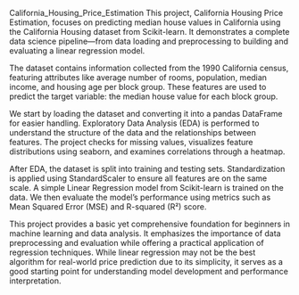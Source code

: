 California_Housing_Price_Estimation
This project, California Housing Price Estimation, focuses on predicting median house values in California using the California Housing dataset from Scikit-learn. It demonstrates a complete data science pipeline—from data loading and preprocessing to building and evaluating a linear regression model.

The dataset contains information collected from the 1990 California census, featuring attributes like average number of rooms, population, median income, and housing age per block group. These features are used to predict the target variable: the median house value for each block group.

We start by loading the dataset and converting it into a pandas DataFrame for easier handling. Exploratory Data Analysis (EDA) is performed to understand the structure of the data and the relationships between features. The project checks for missing values, visualizes feature distributions using seaborn, and examines correlations through a heatmap.

After EDA, the dataset is split into training and testing sets. Standardization is applied using StandardScaler to ensure all features are on the same scale. A simple Linear Regression model from Scikit-learn is trained on the data. We then evaluate the model’s performance using metrics such as Mean Squared Error (MSE) and R-squared (R²) score.

This project provides a basic yet comprehensive foundation for beginners in machine learning and data analysis. It emphasizes the importance of data preprocessing and evaluation while offering a practical application of regression techniques. While linear regression may not be the best algorithm for real-world price prediction due to its simplicity, it serves as a good starting point for understanding model development and performance interpretation.

